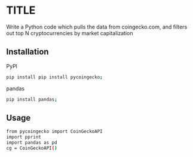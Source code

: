 # TITLE

Write a Python code which pulls the data from coingecko.com, and filters out top N cryptocurrencies by market capitalization

## Installation
PyPl
``` bash 
pip install pip install pycoingecko;
```
pandas
``` bash 
pip install pandas;
```

## Usage

``` bash 
from pycoingecko import CoinGeckoAPI
import pprint
import pandas as pd
cg = CoinGeckoAPI()
```

